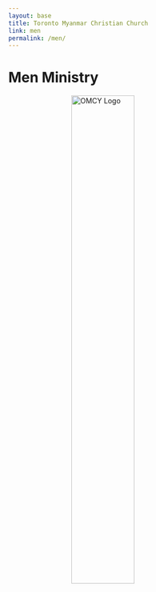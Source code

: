 ```yaml
---
layout: base
title: Toronto Myanmar Christian Church
link: men
permalink: /men/
---
```


# Men Ministry

<img style="display: block; margin-left: auto; margin-right: auto; width: 50%;" src="/static/img/OMCY_logo_animation_white.gif" alt="OMCY Logo" width="500"/>